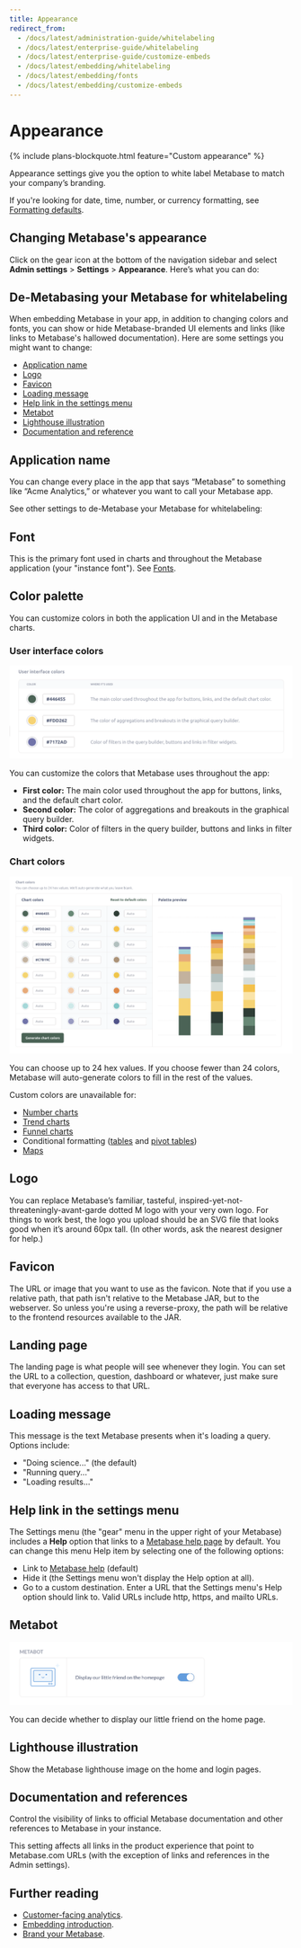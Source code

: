 ```yaml
---
title: Appearance
redirect_from:
  - /docs/latest/administration-guide/whitelabeling
  - /docs/latest/enterprise-guide/whitelabeling
  - /docs/latest/enterprise-guide/customize-embeds
  - /docs/latest/embedding/whitelabeling
  - /docs/latest/embedding/fonts
  - /docs/latest/embedding/customize-embeds
---
```


# Appearance

{% include plans-blockquote.html feature="Custom appearance" %}

Appearance settings give you the option to white label Metabase to match your company’s branding.

If you're looking for date, time, number, or currency formatting, see [Formatting defaults](../data-modeling/formatting.md).

## Changing Metabase's appearance

Click on the gear icon at the bottom of the navigation sidebar and select **Admin settings** > **Settings** > **Appearance**. Here’s what you can do:

## De-Metabasing your Metabase for whitelabeling

When embedding Metabase in your app, in addition to changing colors and fonts, you can show or hide Metabase-branded UI elements and links (like links to Metabase's hallowed documentation). Here are some settings you might want to change:

- [Application name](#application-name)
- [Logo](#logo)
- [Favicon](#favicon)
- [Loading message](#loading-message)
- [Help link in the settings menu](#help-link-in-the-settings-menu)
- [Metabot](#metabot)
- [Lighthouse illustration](#lighthouse-illustration)
- [Documentation and reference](#documentation-and-references)

## Application name

You can change every place in the app that says “Metabase” to something like “Acme Analytics,” or whatever you want to call your Metabase app.

See other settings to de-Metabase your Metabase for whitelabeling:

## Font

This is the primary font used in charts and throughout the Metabase application (your "instance font"). See [Fonts](./fonts.md).

## Color palette

You can customize colors in both the application UI and in the Metabase charts.

### User interface colors

![User interface colors](./images/user-interface-colors.png)

You can customize the colors that Metabase uses throughout the app:

- **First color:** The main color used throughout the app for buttons, links, and the default chart color.
- **Second color:** The color of aggregations and breakouts in the graphical query builder.
- **Third color:** Color of filters in the query builder, buttons and links in filter widgets.

### Chart colors

![Chart colors](./images/chart-colors.png)

You can choose up to 24 hex values. If you choose fewer than 24 colors, Metabase will auto-generate colors to fill in the rest of the values.

Custom colors are unavailable for:

- [Number charts](../questions/sharing/visualizing-results.md#numbers)
- [Trend charts](../questions/sharing/visualizing-results.md#trends)
- [Funnel charts](../questions/sharing/visualizing-results.md#funnel-charts)
- Conditional formatting ([tables](../questions/sharing/visualizing-results.md#tables) and [pivot tables](../questions/sharing/visualizing-results.md#pivot-tables))
- [Maps](../questions/sharing/visualizing-results.md#maps)

## Logo

You can replace Metabase’s familiar, tasteful, inspired-yet-not-threateningly-avant-garde dotted M logo with your very own logo. For things to work best, the logo you upload should be an SVG file that looks good when it’s around 60px tall. (In other words, ask the nearest designer for help.)

## Favicon

The URL or image that you want to use as the favicon. Note that if you use a relative path, that path isn't relative to the Metabase JAR, but to the webserver. So unless you're using a reverse-proxy, the path will be relative to the frontend resources available to the JAR.

## Landing page

The landing page is what people will see whenever they login. You can set the URL to a collection, question, dashboard or whatever, just make sure that everyone has access to that URL.

## Loading message

This message is the text Metabase presents when it's loading a query. Options include:

- "Doing science..." (the default)
- "Running query..."
- "Loading results..."

## Help link in the settings menu

The Settings menu (the "gear" menu in the upper right of your Metabase) includes a **Help** option that links to a [Metabase help page](https://www.metabase.com/help/) by default. You can change this menu Help item by selecting one of the following options:

- Link to [Metabase help](https://www.metabase.com/help/) (default)
- Hide it (the Settings menu won't display the Help option at all).
- Go to a custom destination. Enter a URL that the Settings menu's Help option should link to. Valid URLs include http, https, and mailto URLs.

## Metabot

![Metabot toggle](./images/metabot.png)

You can decide whether to display our little friend on the home page.

## Lighthouse illustration

Show the Metabase lighthouse image on the home and login pages.

## Documentation and references

Control the visibility of links to official Metabase documentation and other references to Metabase in your instance.

This setting affects all links in the product experience that point to Metabase.com URLs (with the exception of links and references in the Admin settings).

## Further reading

- [Customer-facing analytics](https://www.metabase.com/learn/customer-facing-analytics).
- [Embedding introduction](../embedding/start.md).
- [Brand your Metabase](https://www.metabase.com/learn/embedding/brand).
